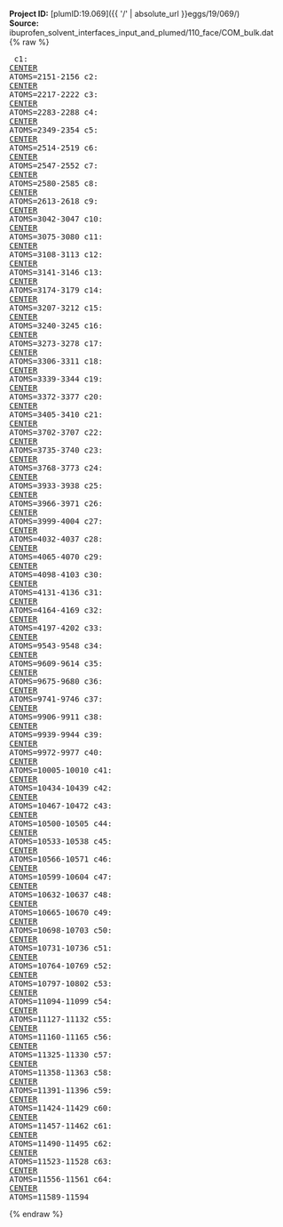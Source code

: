 **Project ID:** [plumID:19.069]({{ '/' | absolute_url }}eggs/19/069/)  
**Source:** ibuprofen_solvent_interfaces_input_and_plumed/110_face/COM_bulk.dat  
{% raw %}<pre>
c1: <a href="https://plumed.github.io/doc-master/user-doc/html/_c_e_n_t_e_r.html">CENTER</a> ATOMS=2151-2156
c2: <a href="https://plumed.github.io/doc-master/user-doc/html/_c_e_n_t_e_r.html">CENTER</a> ATOMS=2217-2222
c3: <a href="https://plumed.github.io/doc-master/user-doc/html/_c_e_n_t_e_r.html">CENTER</a> ATOMS=2283-2288
c4: <a href="https://plumed.github.io/doc-master/user-doc/html/_c_e_n_t_e_r.html">CENTER</a> ATOMS=2349-2354
c5: <a href="https://plumed.github.io/doc-master/user-doc/html/_c_e_n_t_e_r.html">CENTER</a> ATOMS=2514-2519
c6: <a href="https://plumed.github.io/doc-master/user-doc/html/_c_e_n_t_e_r.html">CENTER</a> ATOMS=2547-2552
c7: <a href="https://plumed.github.io/doc-master/user-doc/html/_c_e_n_t_e_r.html">CENTER</a> ATOMS=2580-2585
c8: <a href="https://plumed.github.io/doc-master/user-doc/html/_c_e_n_t_e_r.html">CENTER</a> ATOMS=2613-2618
c9: <a href="https://plumed.github.io/doc-master/user-doc/html/_c_e_n_t_e_r.html">CENTER</a> ATOMS=3042-3047
c10: <a href="https://plumed.github.io/doc-master/user-doc/html/_c_e_n_t_e_r.html">CENTER</a> ATOMS=3075-3080
c11: <a href="https://plumed.github.io/doc-master/user-doc/html/_c_e_n_t_e_r.html">CENTER</a> ATOMS=3108-3113
c12: <a href="https://plumed.github.io/doc-master/user-doc/html/_c_e_n_t_e_r.html">CENTER</a> ATOMS=3141-3146
c13: <a href="https://plumed.github.io/doc-master/user-doc/html/_c_e_n_t_e_r.html">CENTER</a> ATOMS=3174-3179
c14: <a href="https://plumed.github.io/doc-master/user-doc/html/_c_e_n_t_e_r.html">CENTER</a> ATOMS=3207-3212
c15: <a href="https://plumed.github.io/doc-master/user-doc/html/_c_e_n_t_e_r.html">CENTER</a> ATOMS=3240-3245
c16: <a href="https://plumed.github.io/doc-master/user-doc/html/_c_e_n_t_e_r.html">CENTER</a> ATOMS=3273-3278
c17: <a href="https://plumed.github.io/doc-master/user-doc/html/_c_e_n_t_e_r.html">CENTER</a> ATOMS=3306-3311
c18: <a href="https://plumed.github.io/doc-master/user-doc/html/_c_e_n_t_e_r.html">CENTER</a> ATOMS=3339-3344
c19: <a href="https://plumed.github.io/doc-master/user-doc/html/_c_e_n_t_e_r.html">CENTER</a> ATOMS=3372-3377
c20: <a href="https://plumed.github.io/doc-master/user-doc/html/_c_e_n_t_e_r.html">CENTER</a> ATOMS=3405-3410
c21: <a href="https://plumed.github.io/doc-master/user-doc/html/_c_e_n_t_e_r.html">CENTER</a> ATOMS=3702-3707
c22: <a href="https://plumed.github.io/doc-master/user-doc/html/_c_e_n_t_e_r.html">CENTER</a> ATOMS=3735-3740
c23: <a href="https://plumed.github.io/doc-master/user-doc/html/_c_e_n_t_e_r.html">CENTER</a> ATOMS=3768-3773
c24: <a href="https://plumed.github.io/doc-master/user-doc/html/_c_e_n_t_e_r.html">CENTER</a> ATOMS=3933-3938
c25: <a href="https://plumed.github.io/doc-master/user-doc/html/_c_e_n_t_e_r.html">CENTER</a> ATOMS=3966-3971
c26: <a href="https://plumed.github.io/doc-master/user-doc/html/_c_e_n_t_e_r.html">CENTER</a> ATOMS=3999-4004
c27: <a href="https://plumed.github.io/doc-master/user-doc/html/_c_e_n_t_e_r.html">CENTER</a> ATOMS=4032-4037
c28: <a href="https://plumed.github.io/doc-master/user-doc/html/_c_e_n_t_e_r.html">CENTER</a> ATOMS=4065-4070
c29: <a href="https://plumed.github.io/doc-master/user-doc/html/_c_e_n_t_e_r.html">CENTER</a> ATOMS=4098-4103
c30: <a href="https://plumed.github.io/doc-master/user-doc/html/_c_e_n_t_e_r.html">CENTER</a> ATOMS=4131-4136
c31: <a href="https://plumed.github.io/doc-master/user-doc/html/_c_e_n_t_e_r.html">CENTER</a> ATOMS=4164-4169
c32: <a href="https://plumed.github.io/doc-master/user-doc/html/_c_e_n_t_e_r.html">CENTER</a> ATOMS=4197-4202
c33: <a href="https://plumed.github.io/doc-master/user-doc/html/_c_e_n_t_e_r.html">CENTER</a> ATOMS=9543-9548
c34: <a href="https://plumed.github.io/doc-master/user-doc/html/_c_e_n_t_e_r.html">CENTER</a> ATOMS=9609-9614
c35: <a href="https://plumed.github.io/doc-master/user-doc/html/_c_e_n_t_e_r.html">CENTER</a> ATOMS=9675-9680
c36: <a href="https://plumed.github.io/doc-master/user-doc/html/_c_e_n_t_e_r.html">CENTER</a> ATOMS=9741-9746
c37: <a href="https://plumed.github.io/doc-master/user-doc/html/_c_e_n_t_e_r.html">CENTER</a> ATOMS=9906-9911
c38: <a href="https://plumed.github.io/doc-master/user-doc/html/_c_e_n_t_e_r.html">CENTER</a> ATOMS=9939-9944
c39: <a href="https://plumed.github.io/doc-master/user-doc/html/_c_e_n_t_e_r.html">CENTER</a> ATOMS=9972-9977
c40: <a href="https://plumed.github.io/doc-master/user-doc/html/_c_e_n_t_e_r.html">CENTER</a> ATOMS=10005-10010
c41: <a href="https://plumed.github.io/doc-master/user-doc/html/_c_e_n_t_e_r.html">CENTER</a> ATOMS=10434-10439
c42: <a href="https://plumed.github.io/doc-master/user-doc/html/_c_e_n_t_e_r.html">CENTER</a> ATOMS=10467-10472
c43: <a href="https://plumed.github.io/doc-master/user-doc/html/_c_e_n_t_e_r.html">CENTER</a> ATOMS=10500-10505
c44: <a href="https://plumed.github.io/doc-master/user-doc/html/_c_e_n_t_e_r.html">CENTER</a> ATOMS=10533-10538
c45: <a href="https://plumed.github.io/doc-master/user-doc/html/_c_e_n_t_e_r.html">CENTER</a> ATOMS=10566-10571
c46: <a href="https://plumed.github.io/doc-master/user-doc/html/_c_e_n_t_e_r.html">CENTER</a> ATOMS=10599-10604
c47: <a href="https://plumed.github.io/doc-master/user-doc/html/_c_e_n_t_e_r.html">CENTER</a> ATOMS=10632-10637
c48: <a href="https://plumed.github.io/doc-master/user-doc/html/_c_e_n_t_e_r.html">CENTER</a> ATOMS=10665-10670
c49: <a href="https://plumed.github.io/doc-master/user-doc/html/_c_e_n_t_e_r.html">CENTER</a> ATOMS=10698-10703
c50: <a href="https://plumed.github.io/doc-master/user-doc/html/_c_e_n_t_e_r.html">CENTER</a> ATOMS=10731-10736
c51: <a href="https://plumed.github.io/doc-master/user-doc/html/_c_e_n_t_e_r.html">CENTER</a> ATOMS=10764-10769
c52: <a href="https://plumed.github.io/doc-master/user-doc/html/_c_e_n_t_e_r.html">CENTER</a> ATOMS=10797-10802
c53: <a href="https://plumed.github.io/doc-master/user-doc/html/_c_e_n_t_e_r.html">CENTER</a> ATOMS=11094-11099
c54: <a href="https://plumed.github.io/doc-master/user-doc/html/_c_e_n_t_e_r.html">CENTER</a> ATOMS=11127-11132
c55: <a href="https://plumed.github.io/doc-master/user-doc/html/_c_e_n_t_e_r.html">CENTER</a> ATOMS=11160-11165
c56: <a href="https://plumed.github.io/doc-master/user-doc/html/_c_e_n_t_e_r.html">CENTER</a> ATOMS=11325-11330
c57: <a href="https://plumed.github.io/doc-master/user-doc/html/_c_e_n_t_e_r.html">CENTER</a> ATOMS=11358-11363
c58: <a href="https://plumed.github.io/doc-master/user-doc/html/_c_e_n_t_e_r.html">CENTER</a> ATOMS=11391-11396
c59: <a href="https://plumed.github.io/doc-master/user-doc/html/_c_e_n_t_e_r.html">CENTER</a> ATOMS=11424-11429
c60: <a href="https://plumed.github.io/doc-master/user-doc/html/_c_e_n_t_e_r.html">CENTER</a> ATOMS=11457-11462
c61: <a href="https://plumed.github.io/doc-master/user-doc/html/_c_e_n_t_e_r.html">CENTER</a> ATOMS=11490-11495
c62: <a href="https://plumed.github.io/doc-master/user-doc/html/_c_e_n_t_e_r.html">CENTER</a> ATOMS=11523-11528
c63: <a href="https://plumed.github.io/doc-master/user-doc/html/_c_e_n_t_e_r.html">CENTER</a> ATOMS=11556-11561
c64: <a href="https://plumed.github.io/doc-master/user-doc/html/_c_e_n_t_e_r.html">CENTER</a> ATOMS=11589-11594
</pre>{% endraw %}
